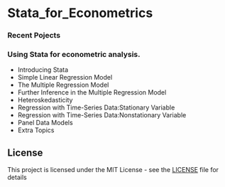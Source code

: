 # Stata_for_Econometrics

### Recent Pojects


### Using Stata for econometric analysis.

- Introducing Stata
- Simple Linear Regression Model 
- The Multiple Regression Model 
- Further Inference in the Multiple Regression Model 
- Heteroskedasticity 
- Regression with Time-Series Data:Stationary Variable 
- Regression with Time-Series Data:Nonstationary Variable 
- Panel Data Models 
- Extra Topics

## License
This project is licensed under the MIT License - see the [LICENSE](LICENSE) file for details
